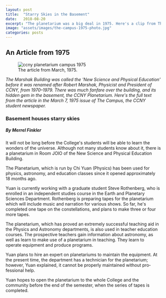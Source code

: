 ```yaml
---
layout: post
title:  "Starry Skies in the Basement"
date:   2018-08-20
excerpt: "The planetarium was a big deal in 1975. Here's a clip from The Campus that highlights the new facility."
image: "assets/images/the-campus-1975-photo.jpg"
categories: posts
---
```


## An Article from 1975

<div class="row">

<figure class="figure col-lg-4 col-sm-12">
<img class="figure-img img-fluid rounded" src="{{ "assets/images/basement-starry-skies-campus-1975.jpg" | absolute_url }}" alt="ccny planetarium campus 1975" />
  <figcaption class="figure-caption">The article from March, 1975.</figcaption>
</figure>

<div class="col">
<p>
<i>The Marshak Building was called the 'New Science and Physical Education' before it was renamed after Robert Marshak, Physicist and President of CCNY, from 1970–1979. There was much fanfare over the building, and its hidden gem in the basement, the CCNY Planetarium. Here's the full text from the article in the March 7, 1975 issue of The Campus, the CCNY student newspaper.</i>
</p>

<h3>Basement houses starry skies</h3>

<h5>By Merrel Finkler</h5>

<p>It will not be long before the College's stu­dents will be able to learn the wonders of the universe. Although not many students know about it, there is a planetarium in Room JOlO of the New Science and Physical Education Build­ing.</p>

<p>The Planetarium, which is run by Chi Yuan (Physics) has been used for physics, astronomy, and education classes since it opened approxim­ately 18 months ago.</p>

<p>Yuan is currently working with a graduate student Steve Rothenberg, who is enrolled in an independent studies course in the Earth and Planetary Sciences Department. Rothenberg is preparing tapes for the plan­etarium which will include music and narration for various shows. So far, he's completed one tape on the constellations, and plans to make three or four more tapes.
</p>

<p>The planetarium, which has proved an extremely suc­cessful teaching aid in the Physics and Astronomy de­partments, is also used in teacher education courses. The prospective teachers gain information about astronomy, as well as learn to make use of a planetarium in teach­ing. They learn to operate equipment and produce pro­grams.
</p>

<p>Yuan plans to hire an expert on planetariums to main­tain the equipment. At the present time, the department has a technician for the planetarium; however, Yuan ex­plained, it cannot be properly maintained without pro­fessional help.
</p>

<p>Yuan hopes to open the planetarium to the whole College and the community before the end of the semes­ter, when the series of tapes is completed.
</p>

</div>
